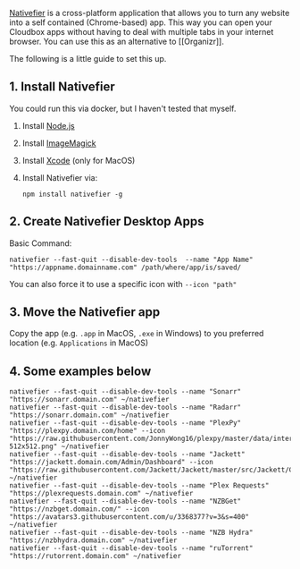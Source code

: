 [Nativefier](https://github.com/jiahaog/nativefier#nativefier) is a cross-platform application that allows you to turn any website into a self contained (Chrome-based) app. This way you can open your Cloudbox apps without having to deal with multiple tabs in your internet browser. You can use this as an alternative to [[Organizr]]. 


The following is a little guide to set this up.


## 1. Install Nativefier

You could run this via docker, but I haven't tested that myself. 

1. Install [Node.js](https://nodejs.org/en/download/current)

1. Install [ImageMagick](https://www.imagemagick.org/script/download.php)

1. Install [Xcode](https://developer.apple.com/xcode) (only for MacOS)

1. Install Nativefier via:

   ```
   npm install nativefier -g
   ```

## 2. Create Nativefier Desktop Apps

Basic Command:
```
nativefier --fast-quit --disable-dev-tools  --name "App Name" "https://appname.domainname.com" /path/where/app/is/saved/
```

You can also force it to use a specific icon with `--icon "path"`

## 3. Move the Nativefier app 

Copy the app (e.g.  `.app` in MacOS, `.exe` in Windows) to you preferred location (e.g. `Applications` in MacOS)


## 4.  Some examples below

```
nativefier --fast-quit --disable-dev-tools --name "Sonarr" "https://sonarr.domain.com" ~/nativefier
nativefier --fast-quit --disable-dev-tools --name "Radarr" "https://sonarr.domain.com" ~/nativefier
nativefier --fast-quit --disable-dev-tools --name "PlexPy" "https://plexpy.domain.com/home" --icon "https://raw.githubusercontent.com/JonnyWong16/plexpy/master/data/interfaces/default/images/res/android/icon-512x512.png" ~/nativefier 
nativefier --fast-quit --disable-dev-tools --name "Jackett" "https://jackett.domain.com/Admin/Dashboard" --icon "https://raw.githubusercontent.com/Jackett/Jackett/master/src/Jackett/Content/jacket_medium.png" ~/nativefier 
nativefier --fast-quit --disable-dev-tools --name "Plex Requests" "https://plexrequests.domain.com" ~/nativefier
nativefier --fast-quit --disable-dev-tools --name "NZBGet" "https://nzbget.domain.com/" --icon "https://avatars3.githubusercontent.com/u/3368377?v=3&s=400" ~/nativefier
nativefier --fast-quit --disable-dev-tools --name "NZB Hydra" "https://nzbhydra.domain.com" ~/nativefier
nativefier --fast-quit --disable-dev-tools --name "ruTorrent" "https://rutorrent.domain.com" ~/nativefier

```


